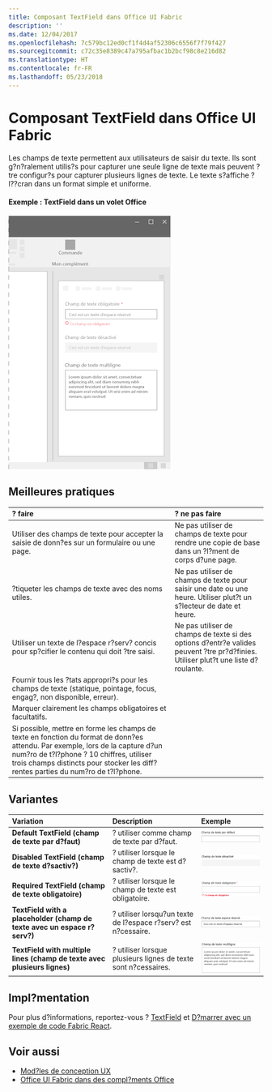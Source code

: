 ```yaml
---
title: Composant TextField dans Office UI Fabric
description: ''
ms.date: 12/04/2017
ms.openlocfilehash: 7c579bc12ed0cf1f4d4af52306c6556f7f79f427
ms.sourcegitcommit: c72c35e8389c47a795afbac1b2bcf98c8e216d82
ms.translationtype: HT
ms.contentlocale: fr-FR
ms.lasthandoff: 05/23/2018
---
```

# <a name="textfield-component-in-office-ui-fabric"></a>Composant TextField dans Office UI Fabric

Les champs de texte permettent aux utilisateurs de saisir du texte. Ils sont g?n?ralement utilis?s pour capturer une seule ligne de texte mais peuvent ?tre configur?s pour capturer plusieurs lignes de texte. Le texte s?affiche ? l??cran dans un format simple et uniforme.
  
#### <a name="example-textfield-in-a-task-pane"></a>Exemple : TextField dans un volet Office

![Image illustrant le composant TextField](../images/overview-with-app-text-field.png)

## <a name="best-practices"></a>Meilleures pratiques

|**? faire**|**? ne pas faire**|
|:------------|:--------------|
|Utiliser des champs de texte pour accepter la saisie de donn?es sur un formulaire ou une page.|Ne pas utiliser de champs de texte pour rendre une copie de base dans un ?l?ment de corps d?une page.|
|?tiqueter les champs de texte avec des noms utiles.|Ne pas utiliser de champs de texte pour saisir une date ou une heure. Utiliser plut?t un s?lecteur de date et heure.|
|Utiliser un texte de l?espace r?serv? concis pour sp?cifier le contenu qui doit ?tre saisi.|Ne pas utiliser de champs de texte si des options d?entr?e valides peuvent ?tre pr?d?finies. Utiliser plut?t une liste d?roulante.|
|Fournir tous les ?tats appropri?s pour les champs de texte (statique, pointage, focus, engag?, non disponible, erreur).||
|Marquer clairement les champs obligatoires et facultatifs.||
|Si possible, mettre en forme les champs de texte en fonction du format de donn?es attendu. Par exemple, lors de la capture d?un num?ro de t?l?phone ? 10 chiffres, utiliser trois champs distincts pour stocker les diff?rentes parties du num?ro de t?l?phone.||

## <a name="variants"></a>Variantes

|**Variation**|**Description**|**Exemple**|
|:------------|:--------------|:----------|
|**Default TextField (champ de texte par d?faut)**|? utiliser comme champ de texte par d?faut.|![Image Default TextField (champ de texte par d?faut)](../images/textfield-default.png)<br/>|
|**Disabled TextField (champ de texte d?sactiv?)**|? utiliser lorsque le champ de texte est d?sactiv?.|![Image Disabled TextField (champ de texte d?sactiv?)](../images/textfield-disabled.png)<br/>|
|**Required TextField (champ de texte obligatoire)**|? utiliser lorsque le champ de texte est obligatoire.|![Image Required TextField (champ de texte obligatoire)](../images/textfield-required.png)<br/>|
|**TextField with a placeholder (champ de texte avec un espace r?serv?)**|? utiliser lorsqu?un texte de l?espace r?serv? est n?cessaire.|![Image TextField with a placeholder (champ de texte avec un espace r?serv?)](../images/textfield-placeholder.png)<br/>|
|**TextField with multiple lines (champ de texte avec plusieurs lignes)**|? utiliser lorsque plusieurs lignes de texte sont n?cessaires.|![Image TextField with a placeholder (champ de texte avec un espace r?serv?)](../images/textfield-multi.png)<br/>|

## <a name="implementation"></a>Impl?mentation

Pour plus d?informations, reportez-vous ? [TextField](https://dev.office.com/fabric#/components/textfield) et [D?marrer avec un exemple de code Fabric React](https://github.com/OfficeDev/Word-Add-in-GettingStartedFabricReact).

## <a name="see-also"></a>Voir aussi

- [Mod?les de conception UX](https://github.com/OfficeDev/Office-Add-in-UX-Design-Patterns-Code)
- [Office UI Fabric dans des compl?ments Office](office-ui-fabric.md)
